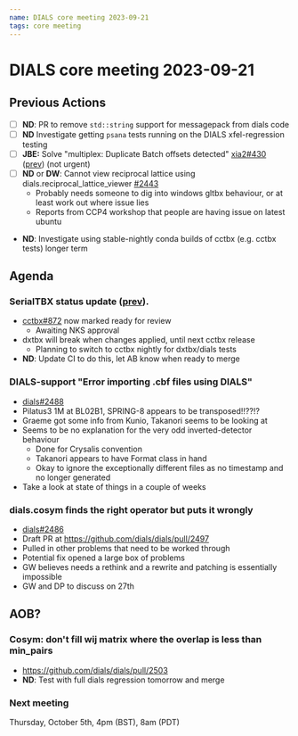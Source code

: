```yaml
---
name: DIALS core meeting 2023-09-21
tags: core meeting
---
```


# DIALS core meeting 2023-09-21

## Previous Actions

- [ ] **ND**: PR to remove `std::string` support for messagepack from dials code
- [ ] **ND** Investigate getting `psana` tests running on the DIALS xfel-regression testing
- [ ] **JBE:** Solve  "multiplex: Duplicate Batch offsets detected" [xia2#430](https://github.com/xia2/xia2/issues/430) ([prev](https://dials.github.io/kb/core/2023-06-15#xia2multiplex-fails-because-duplicate-batch-offsets-detected)) (not urgent)
- [ ] **ND** or **DW**: Cannot view reciprocal lattice using dials.reciprocal_lattice_viewer [#2443](https://github.com/dials/dials/issues/2443)
    - Probably needs someone to dig into windows gltbx behaviour, or at least work out where issue lies
    - Reports from CCP4 workshop that people are having issue on latest ubuntu
- **ND**: Investigate using stable-nightly conda builds of cctbx (e.g. cctbx tests) longer term

## Agenda


### SerialTBX status update ([prev](https://dials.github.io/kb/core/2023-06-15#removing-circular-xfel-dependencies-with-serialtbx)).
- [cctbx#872](https://github.com/cctbx/cctbx_project/pull/872) now marked ready for review
    - Awaiting NKS approval
- dxtbx will break when changes applied, until next cctbx release
    - Planning to switch to cctbx nightly for dxtbx/dials tests
- **ND**: Update CI to do this, let AB know when ready to merge
            

### DIALS-support "Error importing .cbf files using DIALS"
- [dials#2488](https://github.com/dials/dials/issues/2488)
-  Pilatus3 1M at BL02B1, SPRING-8 appears to be transposed!!??!?
- Graeme got some info from Kunio, Takanori seems to be looking at
- Seems to be no explanation for the very odd inverted-detector behaviour
    - Done for Crysalis convention
    - Takanori appears to have Format class in hand
    - Okay to ignore the exceptionally different files as no timestamp and no longer generated
- Take a look at state of things in a couple of weeks



### dials.cosym finds the right operator but puts it wrongly
- [dials#2486](https://github.com/dials/dials/issues/2486)
- Draft PR at https://github.com/dials/dials/pull/2497
- Pulled in other problems that need to be worked through
- Potential fix opened a large box of problems
- GW believes needs a rethink and a rewrite and patching is essentially impossible
- GW and DP to discuss on 27th


## AOB?

### Cosym: don't fill wij matrix where the overlap is less than min_pairs 
- https://github.com/dials/dials/pull/2503
- **ND**: Test with full dials regression tomorrow and merge


### Next meeting

Thursday, October 5th, 4pm (BST), 8am (PDT)
